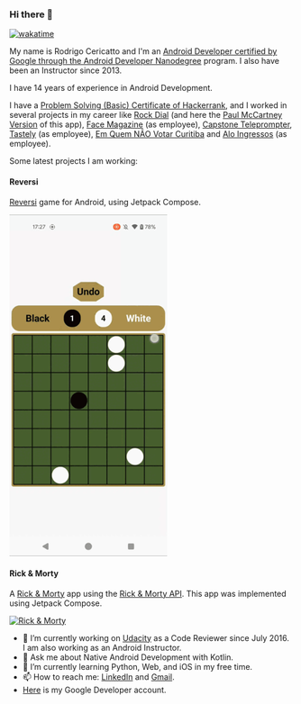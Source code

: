 ### Hi there 👋

[![wakatime](https://wakatime.com/badge/user/5f0fde71-0daa-4b86-b75d-04efb7280ef9.svg)](https://wakatime.com/@5f0fde71-0daa-4b86-b75d-04efb7280ef9)

My name is Rodrigo Cericatto and I'm an [Android Developer certified by Google through the Android Developer Nanodegree](https://bit.ly/3iW3YJf) program. I also have been an Instructor since 2013.

I have 14 years of experience in Android Development.

I have a [Problem Solving (Basic) Certificate of Hackerrank](https://www.hackerrank.com/certificates/663342ea7022), and I worked in several projects in my career like [Rock Dial](https://www.youtube.com/watch?v=ZPmiA4CdTt4) (and here the [Paul McCartney Version](https://www.youtube.com/watch?v=cWk91phIiHg) of this app), [Face Magazine](https://bit.ly/34zhp9B) (as employee), [Capstone Teleprompter](https://drive.google.com/drive/folders/0B7-BCrhhCGUsQVRlcnVVeUNDNUk?resourcekey=0-hK1-rS5aFsYAiXnOvlMJHw&usp=sharing), [Tastely](http://goo.gl/rvrRk) (as employee), [Em Quem NÃO Votar Curitiba](https://bit.ly/2WUm5VF) and [Alo Ingressos](https://bit.ly/313r0Wj) (as employee).

Some latest projects I am working:

#### Reversi

[Reversi](https://github.com/graffiti75/Reversi) game for Android, using Jetpack Compose.

[![Reversi](https://github.com/graffiti75/Reversi/blob/master/videos/20250220-172831_small.gif)](https://github.com/graffiti75/Reversi)

#### Rick & Morty

A [Rick & Morty](https://github.com/graffiti75/RickMorty) app using the [Rick & Morty API](https://rickandmortyapi.com/). This app was implemented using Jetpack Compose.

[![Rick & Morty](https://github.com/graffiti75/RickMorty/raw/master/media/showcase_small.gif)](https://github.com/graffiti75/RickMorty)

<!--
**graffiti75/graffiti75** is a ✨ _special_ ✨ repository because its `README.md` (this file) appears on your GitHub profile.

Here are some ideas to get you started:

- 🔭 I’m currently working on ...
- 🌱 I’m currently learning ...
- 👯 I’m looking to collaborate on ...
- 🤔 I’m looking for help with ...
- 💬 Ask me about ...
- 📫 How to reach me: ...
- 😄 Pronouns: ...
- ⚡ Fun fact: ...
-->

- 🔭 I’m currently working on [Udacity](https://www.udacity.com/) as a Code Reviewer since July 2016. I am also working as an Android Instructor.
- 💬 Ask me about Native Android Development with Kotlin.
- 🌱 I’m currently learning Python, Web, and iOS in my free time.
- 📫 How to reach me: [LinkedIn](https://www.linkedin.com/in/rodrigocericatto/) and [Gmail](graffiti75@gmail.com).
- [Here](https://g.dev/RodrigoCericattoKonzen) is my Google Developer account.
